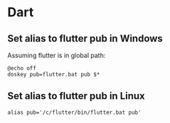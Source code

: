 # Dart

## Set alias to flutter pub in Windows

Assuming flutter is in global path:

```
@echo off
doskey pub=flutter.bat pub $*
```

## Set alias to flutter pub in Linux
```
alias pub='/c/flutter/bin/flutter.bat pub'
```
